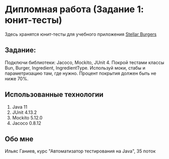 # Дипломная работа (Задание 1: юнит-тесты)

Здесь хранятся юнит-тесты для учебного приложения [Stellar Burgers](https://stellarburgers.nomoreparties.site/) 


## Задание: 
Подключи библиотеки: Jacoco, Mockito, JUnit 4.
Покрой тестами классы Bun, Burger, Ingredient, IngredientType. Используй моки, стабы и параметризацию там, где нужно.
Процент покрытия должен быть не ниже 70%.


## Использованные технологии

1. Java 11
2. JUnit 4.13.2
3. Mockito 5.12.0
4. Jacoco 0.8.12

## Обо мне

Ильяс Ганиев, курс "Автоматизатор тестирования на Java", 35 поток